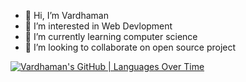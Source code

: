- 👋 Hi, I’m Vardhaman
- 👀 I’m interested in Web Devlopment 
- 🌱 I’m currently learning computer science 
- 💞️ I’m looking to collaborate on open source project
<!---
Vardhaman619/Vardhaman619 is a ✨ special ✨ repository because its `README.md` (this file) appears on your GitHub profile.
You can click the Preview link to take a look at your changes.
--->
[![Vardhaman's GitHub | Languages Over Time](https://stats.quira.sh/Vardhaman/languages-over-time?theme=dark)](https://quira.sh?utm_source=widgets&utm_campaign=Vardhaman)
